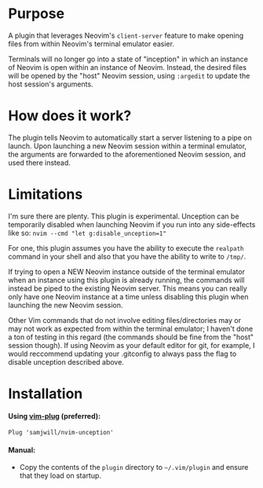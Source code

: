 # Purpose

A plugin that leverages Neovim's `client-server` feature to make opening files
from within Neovim's terminal emulator easier.

Terminals will no longer go into a state of "inception" in which an instance of
Neovim is open within an instance of Neovim. Instead, the desired files will be
opened by the "host" Neovim session, using `:argedit` to update the host
session's arguments.

# How does it work?

The plugin tells Neovim to automatically start a server listening to a pipe on
launch. Upon launching a new Neovim session within a terminal emulator, the
arguments are forwarded to the aforementioned Neovim session, and used there
instead.

# Limitations

I'm sure there are plenty. This plugin is experimental. Unception can be temporarily disabled when
launching Neovim if you run into any side-effects like so:
`nvim --cmd "let g:disable_unception=1"`

For one, this plugin assumes you have the ability to
execute the `realpath` command in your shell and also that you have the ability to write
to `/tmp/`.

If trying to open a NEW Neovim instance outside of the terminal emulator when an instance using this plugin is already running, the
commands will instead be piped to the existing Neovim server. This means you can really
only have one Neovim instance at a time unless disabling this plugin when
launching the new Neovim session.

Other Vim commands that do not involve editing files/directories may or may not
work as expected from within the terminal emulator; I haven't done a ton of
testing in this regard (the commands should be fine from the "host" session though). If using Neovim as your default editor for git, for example, I would reccommend updating your .gitconfig to always pass the flag to disable unception described above.

# Installation

#### Using [vim-plug](https://github.com/junegunn/vim-plug) (preferred):

    Plug 'samjwill/nvim-unception'

#### Manual:

* Copy the contents of the `plugin` directory to `~/.vim/plugin` and ensure
  that they load on startup.
